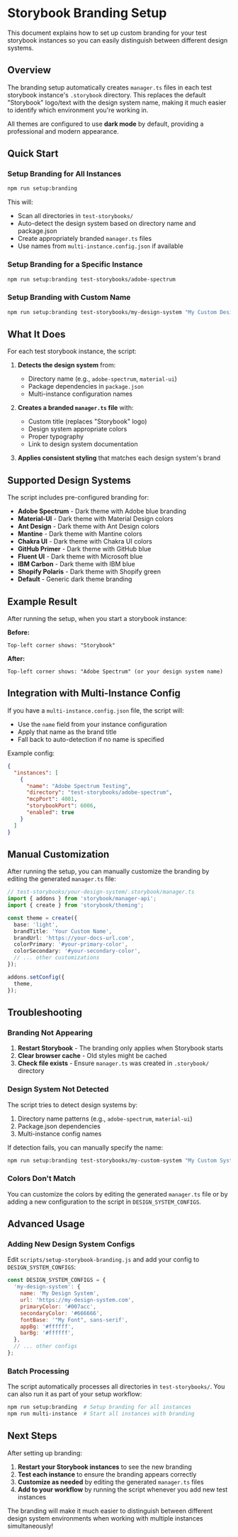 # Storybook Branding Setup

This document explains how to set up custom branding for your test storybook instances so you can easily distinguish between different design systems.

## Overview

The branding setup automatically creates `manager.ts` files in each test storybook instance's `.storybook` directory. This replaces the default "Storybook" logo/text with the design system name, making it much easier to identify which environment you're working in.

All themes are configured to use **dark mode** by default, providing a professional and modern appearance.

## Quick Start

### Setup Branding for All Instances

```bash
npm run setup:branding
```

This will:
- Scan all directories in `test-storybooks/`
- Auto-detect the design system based on directory name and package.json
- Create appropriately branded `manager.ts` files
- Use names from `multi-instance.config.json` if available

### Setup Branding for a Specific Instance

```bash
npm run setup:branding test-storybooks/adobe-spectrum
```

### Setup Branding with Custom Name

```bash
npm run setup:branding test-storybooks/my-design-system "My Custom Design System"
```

## What It Does

For each test storybook instance, the script:

1. **Detects the design system** from:
   - Directory name (e.g., `adobe-spectrum`, `material-ui`)
   - Package dependencies in `package.json`
   - Multi-instance configuration names

2. **Creates a branded `manager.ts` file** with:
   - Custom title (replaces "Storybook" logo)
   - Design system appropriate colors
   - Proper typography
   - Link to design system documentation

3. **Applies consistent styling** that matches each design system's brand

## Supported Design Systems

The script includes pre-configured branding for:

- **Adobe Spectrum** - Dark theme with Adobe blue branding
- **Material-UI** - Dark theme with Material Design colors
- **Ant Design** - Dark theme with Ant Design colors
- **Mantine** - Dark theme with Mantine colors
- **Chakra UI** - Dark theme with Chakra UI colors
- **GitHub Primer** - Dark theme with GitHub blue
- **Fluent UI** - Dark theme with Microsoft blue
- **IBM Carbon** - Dark theme with IBM blue
- **Shopify Polaris** - Dark theme with Shopify green
- **Default** - Generic dark theme branding

## Example Result

After running the setup, when you start a storybook instance:

**Before:**
```
Top-left corner shows: "Storybook"
```

**After:**
```
Top-left corner shows: "Adobe Spectrum" (or your design system name)
```

## Integration with Multi-Instance Config

If you have a `multi-instance.config.json` file, the script will:
- Use the `name` field from your instance configuration
- Apply that name as the brand title
- Fall back to auto-detection if no name is specified

Example config:
```json
{
  "instances": [
    {
      "name": "Adobe Spectrum Testing",
      "directory": "test-storybooks/adobe-spectrum",
      "mcpPort": 4001,
      "storybookPort": 6006,
      "enabled": true
    }
  ]
}
```

## Manual Customization

After running the setup, you can manually customize the branding by editing the generated `manager.ts` file:

```typescript
// test-storybooks/your-design-system/.storybook/manager.ts
import { addons } from 'storybook/manager-api';
import { create } from 'storybook/theming';

const theme = create({
  base: 'light',
  brandTitle: 'Your Custom Name',
  brandUrl: 'https://your-docs-url.com',
  colorPrimary: '#your-primary-color',
  colorSecondary: '#your-secondary-color',
  // ... other customizations
});

addons.setConfig({
  theme,
});
```

## Troubleshooting

### Branding Not Appearing

1. **Restart Storybook** - The branding only applies when Storybook starts
2. **Clear browser cache** - Old styles might be cached
3. **Check file exists** - Ensure `manager.ts` was created in `.storybook/` directory

### Design System Not Detected

The script tries to detect design systems by:
1. Directory name patterns (e.g., `adobe-spectrum`, `material-ui`)
2. Package.json dependencies
3. Multi-instance config names

If detection fails, you can manually specify the name:
```bash
npm run setup:branding test-storybooks/my-custom-system "My Custom System"
```

### Colors Don't Match

You can customize the colors by editing the generated `manager.ts` file or by adding a new configuration to the script in `DESIGN_SYSTEM_CONFIGS`.

## Advanced Usage

### Adding New Design System Configs

Edit `scripts/setup-storybook-branding.js` and add your config to `DESIGN_SYSTEM_CONFIGS`:

```javascript
const DESIGN_SYSTEM_CONFIGS = {
  'my-design-system': {
    name: 'My Design System',
    url: 'https://my-design-system.com',
    primaryColor: '#007acc',
    secondaryColor: '#666666',
    fontBase: '"My Font", sans-serif',
    appBg: '#ffffff',
    barBg: '#ffffff',
  },
  // ... other configs
};
```

### Batch Processing

The script automatically processes all directories in `test-storybooks/`. You can also run it as part of your setup workflow:

```bash
npm run setup:branding  # Setup branding for all instances
npm run multi-instance  # Start all instances with branding
```

## Next Steps

After setting up branding:

1. **Restart your Storybook instances** to see the new branding
2. **Test each instance** to ensure the branding appears correctly
3. **Customize as needed** by editing the generated `manager.ts` files
4. **Add to your workflow** by running the script whenever you add new test instances

The branding will make it much easier to distinguish between different design system environments when working with multiple instances simultaneously!
